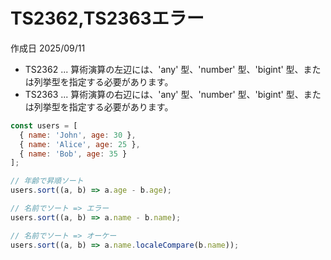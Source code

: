 # TS2362,TS2363エラー

作成日 2025/09/11

- TS2362 ... 算術演算の左辺には、'any' 型、'number' 型、'bigint' 型、または列挙型を指定する必要があります。
- TS2363 ... 算術演算の右辺には、'any' 型、'number' 型、'bigint' 型、または列挙型を指定する必要があります。

```javascript
const users = [
  { name: 'John', age: 30 },
  { name: 'Alice', age: 25 },
  { name: 'Bob', age: 35 }
];

// 年齢で昇順ソート
users.sort((a, b) => a.age - b.age);

// 名前でソート => エラー
users.sort((a, b) => a.name - b.name);

// 名前でソート => オーケー
users.sort((a, b) => a.name.localeCompare(b.name));
```
